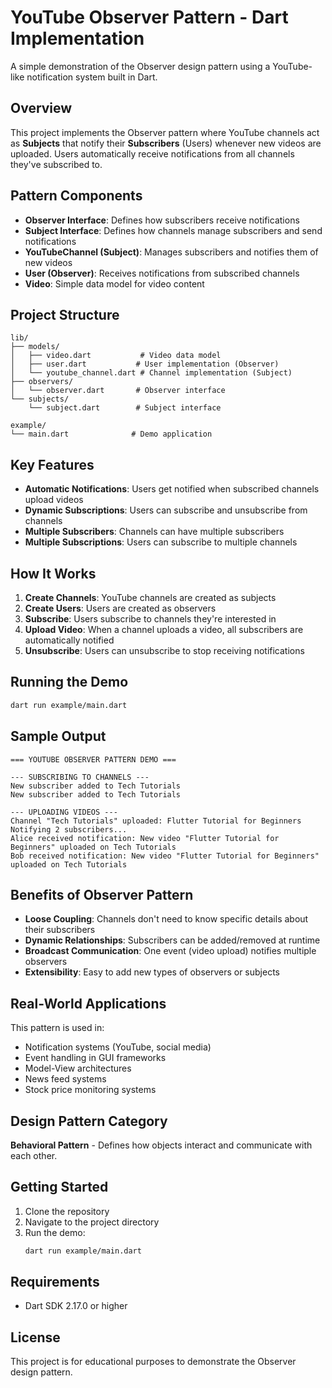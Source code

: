# YouTube Observer Pattern - Dart Implementation

A simple demonstration of the Observer design pattern using a YouTube-like notification system built in Dart.

## Overview

This project implements the Observer pattern where YouTube channels act as **Subjects** that notify their **Subscribers** (Users) whenever new videos are uploaded. Users automatically receive notifications from all channels they've subscribed to.

## Pattern Components

- **Observer Interface**: Defines how subscribers receive notifications
- **Subject Interface**: Defines how channels manage subscribers and send notifications
- **YouTubeChannel (Subject)**: Manages subscribers and notifies them of new videos
- **User (Observer)**: Receives notifications from subscribed channels
- **Video**: Simple data model for video content

## Project Structure

```
lib/
├── models/
│   ├── video.dart           # Video data model
│   ├── user.dart           # User implementation (Observer)
│   └── youtube_channel.dart # Channel implementation (Subject)
├── observers/
│   └── observer.dart       # Observer interface
└── subjects/
    └── subject.dart        # Subject interface

example/
└── main.dart              # Demo application
```

## Key Features

- **Automatic Notifications**: Users get notified when subscribed channels upload videos
- **Dynamic Subscriptions**: Users can subscribe and unsubscribe from channels
- **Multiple Subscribers**: Channels can have multiple subscribers
- **Multiple Subscriptions**: Users can subscribe to multiple channels

## How It Works

1. **Create Channels**: YouTube channels are created as subjects
2. **Create Users**: Users are created as observers
3. **Subscribe**: Users subscribe to channels they're interested in
4. **Upload Video**: When a channel uploads a video, all subscribers are automatically notified
5. **Unsubscribe**: Users can unsubscribe to stop receiving notifications

## Running the Demo

```bash
dart run example/main.dart
```

## Sample Output

```
=== YOUTUBE OBSERVER PATTERN DEMO ===

--- SUBSCRIBING TO CHANNELS ---
New subscriber added to Tech Tutorials
New subscriber added to Tech Tutorials

--- UPLOADING VIDEOS ---
Channel "Tech Tutorials" uploaded: Flutter Tutorial for Beginners
Notifying 2 subscribers...
Alice received notification: New video "Flutter Tutorial for Beginners" uploaded on Tech Tutorials
Bob received notification: New video "Flutter Tutorial for Beginners" uploaded on Tech Tutorials
```

## Benefits of Observer Pattern

- **Loose Coupling**: Channels don't need to know specific details about their subscribers
- **Dynamic Relationships**: Subscribers can be added/removed at runtime
- **Broadcast Communication**: One event (video upload) notifies multiple observers
- **Extensibility**: Easy to add new types of observers or subjects

## Real-World Applications

This pattern is used in:
- Notification systems (YouTube, social media)
- Event handling in GUI frameworks
- Model-View architectures
- News feed systems
- Stock price monitoring systems

## Design Pattern Category

**Behavioral Pattern** - Defines how objects interact and communicate with each other.

## Getting Started

1. Clone the repository
2. Navigate to the project directory
3. Run the demo:
   ```bash
   dart run example/main.dart
   ```

## Requirements

- Dart SDK 2.17.0 or higher

## License

This project is for educational purposes to demonstrate the Observer design pattern.